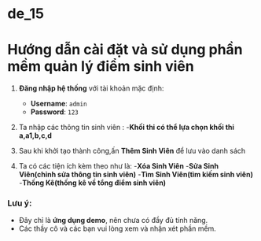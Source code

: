 # de_15
# Hướng dẫn cài đặt và sử dụng phần mềm quản lý điểm sinh viên
1. **Đăng nhập hệ thống** với tài khoản mặc định:
   - **Username**: `admin`
   - **Password**: `123`

2. Ta nhập các thông tin sinh viên :
   -**Khối thi có thể lựa chọn khối thi a,a1,b,c,d**
3. Sau khi khởi tạo thành công,ấn **Thêm Sinh Viên** để lưu vào danh sách
4. Ta có các tiện ích kèm theo như là:
  -**Xóa Sinh Viên**
  -**Sửa Sinh Viên(chỉnh sửa thông tin sinh viên)**
  -**Tìm Sinh Viên(tìm kiếm sinh viên)**
  -**Thống Kê(thống kê về tổng điểm sinh viên)**
### Lưu ý:
- Đây chỉ là **ứng dụng demo**, nên chưa có đầy đủ tính năng.  
- Các thầy cô và các bạn vui lòng xem và nhận xét phần mềm. 
